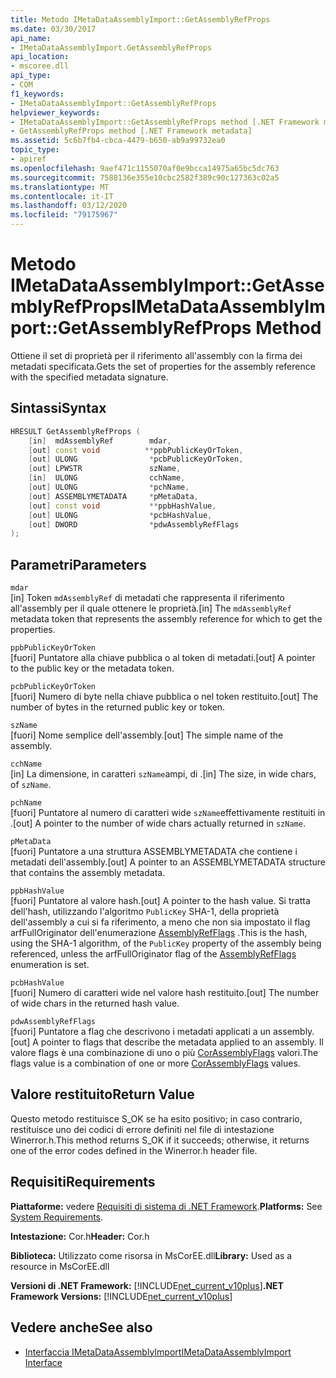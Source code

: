 ```yaml
---
title: Metodo IMetaDataAssemblyImport::GetAssemblyRefProps
ms.date: 03/30/2017
api_name:
- IMetaDataAssemblyImport.GetAssemblyRefProps
api_location:
- mscoree.dll
api_type:
- COM
f1_keywords:
- IMetaDataAssemblyImport::GetAssemblyRefProps
helpviewer_keywords:
- IMetaDataAssemblyImport::GetAssemblyRefProps method [.NET Framework metadata]
- GetAssemblyRefProps method [.NET Framework metadata]
ms.assetid: 5c6b7fb4-cbca-4479-b650-ab9a99732ea0
topic_type:
- apiref
ms.openlocfilehash: 9aef471c1155070af0e9bcca14975a65bc5dc763
ms.sourcegitcommit: 7588136e355e10cbc2582f389c90c127363c02a5
ms.translationtype: MT
ms.contentlocale: it-IT
ms.lasthandoff: 03/12/2020
ms.locfileid: "79175967"
---
```

# <a name="imetadataassemblyimportgetassemblyrefprops-method"></a><span data-ttu-id="9d665-102">Metodo IMetaDataAssemblyImport::GetAssemblyRefProps</span><span class="sxs-lookup"><span data-stu-id="9d665-102">IMetaDataAssemblyImport::GetAssemblyRefProps Method</span></span>
<span data-ttu-id="9d665-103">Ottiene il set di proprietà per il riferimento all'assembly con la firma dei metadati specificata.</span><span class="sxs-lookup"><span data-stu-id="9d665-103">Gets the set of properties for the assembly reference with the specified metadata signature.</span></span>  
  
## <a name="syntax"></a><span data-ttu-id="9d665-104">Sintassi</span><span class="sxs-lookup"><span data-stu-id="9d665-104">Syntax</span></span>  
  
```cpp  
HRESULT GetAssemblyRefProps (  
    [in]  mdAssemblyRef        mdar,
    [out] const void          **ppbPublicKeyOrToken,
    [out] ULONG                *pcbPublicKeyOrToken,
    [out] LPWSTR               szName,
    [in]  ULONG                cchName,
    [out] ULONG                *pchName,
    [out] ASSEMBLYMETADATA     *pMetaData,
    [out] const void           **ppbHashValue,
    [out] ULONG                *pcbHashValue,
    [out] DWORD                *pdwAssemblyRefFlags  
);  
```  
  
## <a name="parameters"></a><span data-ttu-id="9d665-105">Parametri</span><span class="sxs-lookup"><span data-stu-id="9d665-105">Parameters</span></span>  
 `mdar`  
 <span data-ttu-id="9d665-106">[in] Token `mdAssemblyRef` di metadati che rappresenta il riferimento all'assembly per il quale ottenere le proprietà.</span><span class="sxs-lookup"><span data-stu-id="9d665-106">[in] The `mdAssemblyRef` metadata token that represents the assembly reference for which to get the properties.</span></span>  
  
 `ppbPublicKeyOrToken`  
 <span data-ttu-id="9d665-107">[fuori] Puntatore alla chiave pubblica o al token di metadati.</span><span class="sxs-lookup"><span data-stu-id="9d665-107">[out] A pointer to the public key or the metadata token.</span></span>  
  
 `pcbPublicKeyOrToken`  
 <span data-ttu-id="9d665-108">[fuori] Numero di byte nella chiave pubblica o nel token restituito.</span><span class="sxs-lookup"><span data-stu-id="9d665-108">[out] The number of bytes in the returned public key or token.</span></span>  
  
 `szName`  
 <span data-ttu-id="9d665-109">[fuori] Nome semplice dell'assembly.</span><span class="sxs-lookup"><span data-stu-id="9d665-109">[out] The simple name of the assembly.</span></span>  
  
 `cchName`  
 <span data-ttu-id="9d665-110">[in] La dimensione, in caratteri `szName`ampi, di .</span><span class="sxs-lookup"><span data-stu-id="9d665-110">[in] The size, in wide chars, of `szName`.</span></span>  
  
 `pchName`  
 <span data-ttu-id="9d665-111">[fuori] Puntatore al numero di caratteri wide `szName`effettivamente restituiti in .</span><span class="sxs-lookup"><span data-stu-id="9d665-111">[out] A pointer to the number of wide chars actually returned in `szName`.</span></span>  
  
 `pMetaData`  
 <span data-ttu-id="9d665-112">[fuori] Puntatore a una struttura ASSEMBLYMETADATA che contiene i metadati dell'assembly.</span><span class="sxs-lookup"><span data-stu-id="9d665-112">[out] A pointer to an ASSEMBLYMETADATA structure that contains the assembly metadata.</span></span>  
  
 `ppbHashValue`  
 <span data-ttu-id="9d665-113">[fuori] Puntatore al valore hash.</span><span class="sxs-lookup"><span data-stu-id="9d665-113">[out] A pointer to the hash value.</span></span> <span data-ttu-id="9d665-114">Si tratta dell'hash, utilizzando l'algoritmo `PublicKey` SHA-1, della proprietà dell'assembly a cui si fa riferimento, a meno che non sia impostato il flag arfFullOriginator dell'enumerazione [AssemblyRefFlags](../../../../docs/framework/unmanaged-api/metadata/assemblyrefflags-enumeration.md) .</span><span class="sxs-lookup"><span data-stu-id="9d665-114">This is the hash, using the SHA-1 algorithm, of the `PublicKey` property of the assembly being referenced, unless the arfFullOriginator flag of the [AssemblyRefFlags](../../../../docs/framework/unmanaged-api/metadata/assemblyrefflags-enumeration.md) enumeration is set.</span></span>  
  
 `pcbHashValue`  
 <span data-ttu-id="9d665-115">[fuori] Numero di caratteri wide nel valore hash restituito.</span><span class="sxs-lookup"><span data-stu-id="9d665-115">[out] The number of wide chars in the returned hash value.</span></span>  
  
 `pdwAssemblyRefFlags`  
 <span data-ttu-id="9d665-116">[fuori] Puntatore a flag che descrivono i metadati applicati a un assembly.</span><span class="sxs-lookup"><span data-stu-id="9d665-116">[out] A pointer to flags that describe the metadata applied to an assembly.</span></span> <span data-ttu-id="9d665-117">Il valore flags è una combinazione di uno o più [CorAssemblyFlags](../../../../docs/framework/unmanaged-api/metadata/corassemblyflags-enumeration.md) valori.</span><span class="sxs-lookup"><span data-stu-id="9d665-117">The flags value is a combination of one or more [CorAssemblyFlags](../../../../docs/framework/unmanaged-api/metadata/corassemblyflags-enumeration.md) values.</span></span>  
  
## <a name="return-value"></a><span data-ttu-id="9d665-118">Valore restituito</span><span class="sxs-lookup"><span data-stu-id="9d665-118">Return Value</span></span>  
 <span data-ttu-id="9d665-119">Questo metodo restituisce S_OK se ha esito positivo; in caso contrario, restituisce uno dei codici di errore definiti nel file di intestazione Winerror.h.</span><span class="sxs-lookup"><span data-stu-id="9d665-119">This method returns S_OK if it succeeds; otherwise, it returns one of the error codes defined in the Winerror.h header file.</span></span>  
  
## <a name="requirements"></a><span data-ttu-id="9d665-120">Requisiti</span><span class="sxs-lookup"><span data-stu-id="9d665-120">Requirements</span></span>  
 <span data-ttu-id="9d665-121">**Piattaforme:** vedere [Requisiti di sistema di .NET Framework](../../../../docs/framework/get-started/system-requirements.md).</span><span class="sxs-lookup"><span data-stu-id="9d665-121">**Platforms:** See [System Requirements](../../../../docs/framework/get-started/system-requirements.md).</span></span>  
  
 <span data-ttu-id="9d665-122">**Intestazione:** Cor.h</span><span class="sxs-lookup"><span data-stu-id="9d665-122">**Header:** Cor.h</span></span>  
  
 <span data-ttu-id="9d665-123">**Biblioteca:** Utilizzato come risorsa in MsCorEE.dll</span><span class="sxs-lookup"><span data-stu-id="9d665-123">**Library:** Used as a resource in MsCorEE.dll</span></span>  
  
 <span data-ttu-id="9d665-124">**Versioni di .NET Framework:** [!INCLUDE[net_current_v10plus](../../../../includes/net-current-v10plus-md.md)]</span><span class="sxs-lookup"><span data-stu-id="9d665-124">**.NET Framework Versions:** [!INCLUDE[net_current_v10plus](../../../../includes/net-current-v10plus-md.md)]</span></span>  
  
## <a name="see-also"></a><span data-ttu-id="9d665-125">Vedere anche</span><span class="sxs-lookup"><span data-stu-id="9d665-125">See also</span></span>

- [<span data-ttu-id="9d665-126">Interfaccia IMetaDataAssemblyImport</span><span class="sxs-lookup"><span data-stu-id="9d665-126">IMetaDataAssemblyImport Interface</span></span>](../../../../docs/framework/unmanaged-api/metadata/imetadataassemblyimport-interface.md)
